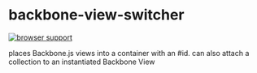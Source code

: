backbone-view-switcher
======================

[![browser support](https://ci.testling.com/benjaminverble/backbone-view-switcher.png)
](https://ci.testling.com/benjaminverble/backbone-view-switcher)


places Backbone.js views into a container with an #id. can also attach a collection to an instantiated Backbone View
